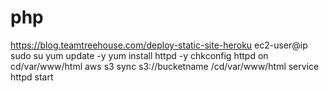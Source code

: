 # php
https://blog.teamtreehouse.com/deploy-static-site-heroku
ec2-user@ip
sudo su
yum update -y
yum install httpd -y
chkconfig httpd on
cd/var/www/html
aws s3 sync s3://bucketname /cd/var/www/html
service httpd start
